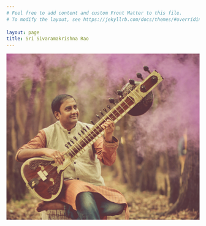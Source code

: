 ```yaml
---
# Feel free to add content and custom Front Matter to this file.
# To modify the layout, see https://jekyllrb.com/docs/themes/#overriding-theme-defaults

layout: page
title: Sri Sivaramakrishna Rao
---
```


<img alt="pic" src="images/SHIVA4.jpg">
